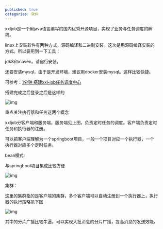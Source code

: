 ```yaml
---
published: true
categories: 软件
---
```

xxljob是一个用java语言编写的国内优秀开源项目，实现了业务与任务调度的解耦。

linux上安装软件有两种方式，源码编译和二进制安装。这次是用源码编译安装的方式。所以要用到一下工具：

jdk8和maven。请自行安装。

还要安装mysql，由于是开发环境，建议用docker安装mysql。这样比较快捷。

可参考：[1分钟 搭建xxl-job任务调度中心](https://blog.csdn.net/weixin_40816738/article/details/113809843)

搭建完成之后登录之后是这样的

![img](https://pica.zhimg.com/80/v2-a53bbcfb72ede7ce35516c198b42e3f3_720w.png?source=d16d100b)






重点关注执行器和任务这两个概念

xxljob分客户端和服务端。服务端见上图，负责定时任务的调度。客户端负责定时任务和执行器的注册。

可以把客户端理解为一个springboot项目，一般一个项目对应一个执行器，一个执行器对应多个定时任务。

bean模式:

与springboot项目集成比较方便

![img](https://picx.zhimg.com/80/v2-beaef01875d4e1c010bd14eda0a1032e_720w.png?source=d16d100b)






集群：

这里的集群指的是客户端的集群，多个客户端可以自动注册到一个执行器上，执行器的执行策略见下图

![img](https://picx.zhimg.com/80/v2-bcd1898473b9a62af78933cd6906cf78_720w.png?source=d16d100b)






其中的分片广播比较牛逼，可以实现大批消息的分片广播，提高消息的发送效能。